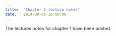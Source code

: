 ```yaml
---
title:  "Chapter 1 lecture notes"
date:   2014-09-06 16:00:00
---
```


The lectures notes for chapter 1 have been posted.

